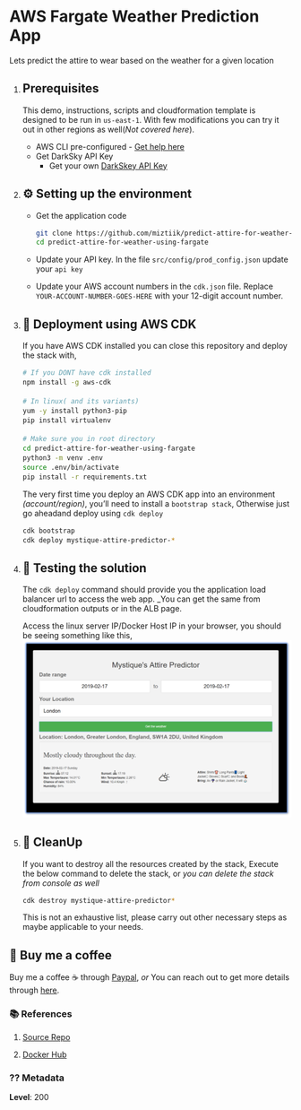 # AWS Fargate Weather Prediction App

Lets predict the attire to wear based on the weather for a given location

1. ## Prerequisites

    This demo, instructions, scripts and cloudformation template is designed to be run in `us-east-1`. With few modifications you can try it out in other regions as well(_Not covered here_).

    - AWS CLI pre-configured - [Get help here](https://youtu.be/TPyyfmQte0U)
    - Get DarkSky API Key
        - Get your own [DarkSkey API Key](https://darksky.net/dev)

1. ## ⚙️ Setting up the environment

    - Get the application code

        ```bash
        git clone https://github.com/miztiik/predict-attire-for-weather-using-fargate.git
        cd predict-attire-for-weather-using-fargate
        ```

    - Update your API key. In the file `src/config/prod_config.json` update your `api key`

    - Update your AWS account numbers in the `cdk.json` file. Replace `YOUR-ACCOUNT-NUMBER-GOES-HERE` with your 12-digit account number.

1. ## 🚀 Deployment using AWS CDK

    If you have AWS CDK installed you can close this repository and deploy the stack with,

    ```bash
    # If you DONT have cdk installed
    npm install -g aws-cdk

    # In linux( and its variants)
    yum -y install python3-pip
    pip install virtualenv

    # Make sure you in root directory
    cd predict-attire-for-weather-using-fargate
    python3 -m venv .env
    source .env/bin/activate
    pip install -r requirements.txt
    ```

    The very first time you deploy an AWS CDK app into an environment _(account/region)_, you’ll need to install a `bootstrap stack`, Otherwise just go aheadand   deploy using `cdk deploy`

    ```bash
    cdk bootstrap
    cdk deploy mystique-attire-predictor-*
    ```

1. ## 🔬 Testing the solution

    The `cdk deploy` command should provide you the application load balancer url to access the web app. _You can get the same from cloudformation outputs or in the ALB page.

    Access the linux server IP/Docker Host IP in your browser, you should be seeing something like this,
    ![Predict Attire for Weather](images/predict-attire-for-weather.png)

1. ## 🧹 CleanUp

    If you want to destroy all the resources created by the stack, Execute the below command to delete the stack, or _you can delete the stack from console as well_

    ```bash
    cdk destroy mystique-attire-predictor*
    ```

    This is not an exhaustive list, please carry out other necessary steps as maybe applicable to your needs.


## 👋 Buy me a coffee

Buy me a coffee ☕ through [Paypal](https://paypal.me/valaxy), _or_ You can reach out to get more details through [here](https://youtube.com/c/valaxytechnologies/about).

### 📚 References

1. [Source Repo](https://github.com/miztiik/predict-attire-for-weather)

1. [Docker Hub](https://hub.docker.com/r/mystique/predict-attire-for-weather)

### ?? Metadata

**Level**: 200
